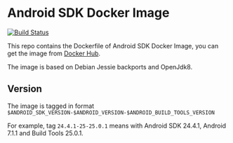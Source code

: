 # Android SDK Docker Image

[![Build Status](https://travis-ci.org/zhywang/android-sdk-docker.svg?branch=master)](https://travis-ci.org/zhywang/android-sdk-docker)

This repo contains the Dockerfile of Android SDK Docker Image, you can get the image from [Docker Hub](https://hub.docker.com/r/zhywang/android-sdk).

The image is based on Debian Jessie backports and OpenJdk8.

## Version

The image is tagged in format `$ANDROID_SDK_VERSION-$ANDROID_VERSION-$ANDROID_BUILD_TOOLS_VERSION`

For example, tag `24.4.1-25-25.0.1` means with Android SDK 24.4.1, Android 7.1.1 and Build Tools 25.0.1.
